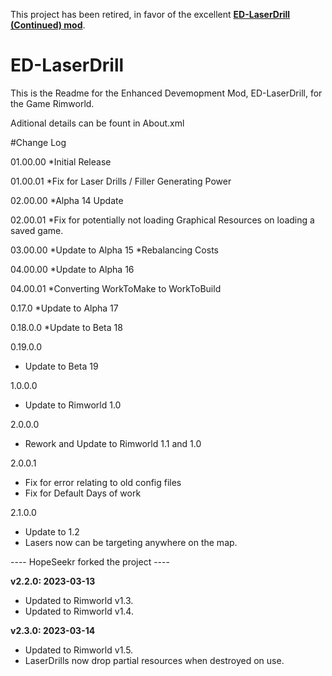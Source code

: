 This project has been retired, in favor of the excellent [**ED-LaserDrill (Continued) mod**](https://steamcommunity.com/sharedfiles/filedetails/?id=2570228927).

# ED-LaserDrill
This is the Readme for the Enhanced Devemopment Mod, ED-LaserDrill, for the Game Rimworld.

Aditional details can be fount in About.xml

#Change Log

01.00.00
*Initial Release

01.00.01
*Fix for Laser Drills / Filler Generating Power

02.00.00
*Alpha 14 Update

02.00.01
*Fix for potentially not loading Graphical Resources on loading a saved game.

03.00.00
*Update to Alpha 15
*Rebalancing Costs

04.00.00
*Update to Alpha 16

04.00.01
*Converting WorkToMake to WorkToBuild

0.17.0
*Update to Alpha 17

0.18.0.0
*Update to Beta 18

0.19.0.0
 * Update to Beta 19
 
1.0.0.0
 * Update to Rimworld 1.0
 
2.0.0.0
 * Rework and Update to Rimworld 1.1 and 1.0
 
2.0.0.1
 * Fix for error relating to old config files
 * Fix for Default Days of work
 
2.1.0.0
 * Update to 1.2
 * Lasers now can be targeting anywhere on the map.

---- HopeSeekr forked the project ----

**v2.2.0: 2023-03-13**
 * Updated to Rimworld v1.3.
 * Updated to Rimworld v1.4.

**v2.3.0: 2023-03-14**
 * Updated to Rimworld v1.5.
 * LaserDrills now drop partial resources when destroyed on use.

